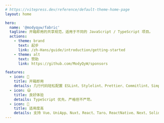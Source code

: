 ```yaml
---
# https://vitepress.dev/reference/default-theme-home-page
layout: home

hero:
  name: '@modyqyw/fabric'
  tagline: 开箱即用的共享规范，适用于不同的 JavaScript / TypeScript 项目。
  actions:
    - theme: brand
      text: 起步
      link: /zh-Hans/guide/introduction/getting-started
    - theme: alt
      text: 赞助
      link: https://github.com/ModyQyW/sponsors

features:
  - icon: 🔋
    title: 开箱即用
    details: 几行代码轻松配置 ESLint、Stylelint、Prettier、Commitlint、SimpleGitHooks、LintStaged 等工具！
  - icon: 😃
    title: 良好体验
    details: TypeScript 优先，严格但不严苛。
  - icon: 🎉
    title: 适用度高
    details: 支持 Vue、UniApp、Nuxt、React、Taro、ReactNative、Next、Solid、Nest、Nitro、Hono 等项目使用
---
```

